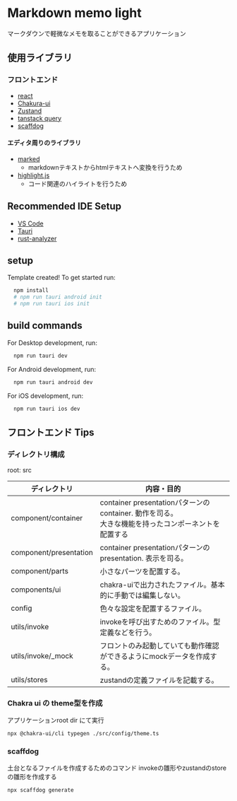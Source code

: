 # Markdown memo light

マークダウンで軽微なメモを取ることができるアプリケーション

## 使用ライブラリ

### フロントエンド

- [react](https://ja.react.dev/)
- [Chakura-ui](https://www.chakra-ui.com/)
- [Zustand](https://zustand.docs.pmnd.rs/getting-started/introduction)
- [tanstack query](https://tanstack.com/query/latest)
- [scaffdog](https://scaff.dog/)

#### エディタ周りのライブラリ

- [marked](https://marked.js.org/)
  - markdownテキストからhtmlテキストへ変換を行うため
- [highlight.js](https://highlightjs.org/)
  - コード関連のハイライトを行うため

## Recommended IDE Setup

- [VS Code](https://code.visualstudio.com/)
- [Tauri](https://marketplace.visualstudio.com/items?itemName=tauri-apps.tauri-vscode)
- [rust-analyzer](https://marketplace.visualstudio.com/items?itemName=rust-lang.rust-analyzer)

## setup

Template created! To get started run:

```bash
  npm install
  # npm run tauri android init
  # npm run tauri ios init
```

## build commands

For Desktop development, run:

```bash
  npm run tauri dev
```

For Android development, run:

```bash
  npm run tauri android dev
```

For iOS development, run:

```bash
  npm run tauri ios dev
```

## フロントエンド Tips

### ディレクトリ構成

root: src

| ディレクトリ           | 内容・目的                                                                                             |
| ---------------------- | ------------------------------------------------------------------------------------------------------ |
| component/container    | container presentationパターンのcontainer. 動作を司る。<br/>大きな機能を持ったコンポーネントを配置する |
| component/presentation | container presentationパターンのpresentation. 表示を司る。                                             |
| component/parts        | 小さなパーツを配置する。                                                                               |
| components/ui          | chakra-uiで出力されたファイル。基本的に手動では編集しない。                                            |
| config                 | 色々な設定を配置するファイル。                                                                         |
| utils/invoke           | invokeを呼び出すためのファイル。型定義などを行う。                                                     |
| utils/invoke/_mock     | フロントのみ起動していても動作確認ができるようにmockデータを作成する。                                 |
| utils/stores           | zustandの定義ファイルを記載する。                                                                      |


### Chakra ui の theme型を作成

アプリケーションroot dir にて実行

```bash
npx @chakra-ui/cli typegen ./src/config/theme.ts
```

### scaffdog

土台となるファイルを作成するためのコマンド
invokeの雛形やzustandのstoreの雛形を作成する

```bash
npx scaffdog generate
```